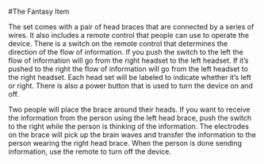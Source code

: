 #The Fantasy Item

The set comes with a pair of head braces that are connected by a series of wires. It also includes a remote control that people can use to operate the device. There is a switch on the remote control that determines the direction of the flow of information. If you push the switch to the left the flow of information will go from the right headset to the left headset. If it’s pushed to the right the flow of information will go from the left headset to the right headset. Each head set will be labeled to indicate whether it’s left or right. There is also a power button that is used to turn the device on and off.

Two people will place the brace around their heads. If you want to receive the information from the person using the left head brace, push the switch to the right while the person is thinking of the information. The electrodes on the brace will pick up the brain waves and transfer the information to the person wearing the right head brace. When the person is done sending information, use the remote to turn off the device.
